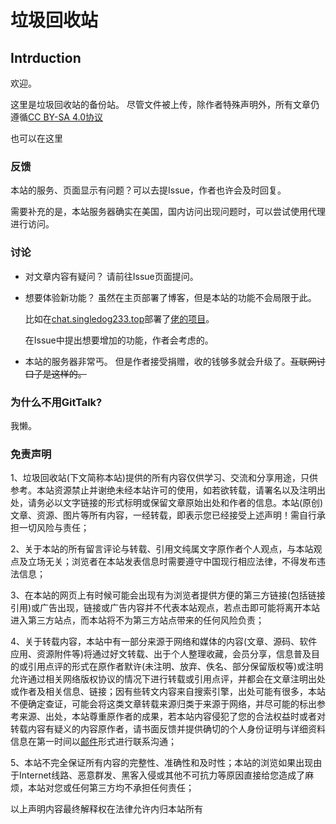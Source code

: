 # 垃圾回收站

## Intrduction

欢迎。

这里是垃圾回收站的备份站。
尽管文件被上传，除作者特殊声明外，所有文章仍遵循[CC BY-SA 4.0协议](https://creativecommons.org/licenses/by-sa/4.0/deed.zh)

也可以在这里

### 反馈

本站的服务、页面显示有问题？可以去提Issue，作者也许会及时回复。

需要补充的是，本站服务器确实在美国，国内访问出现问题时，可以尝试使用代理进行访问。

### 讨论

- 对文章内容有疑问？
  请前往Issue页面提问。

- 想要体验新功能？
  虽然在主页部署了博客，但是本站的功能不会局限于此。
  
  比如在[chat.singledog233.top](http://chat.singledog233.top)部署了[佬的项目](https://github.com/Yidadaa/ChatGPT-Next-Web)。
  
  在Issue中提出想要增加的功能，作者会考虑的。

- 本站的服务器非常丐。
  但是作者接受捐赠，收的钱够多就会升级了。<s>互联网讨口子是这样的。</s>

### 为什么不用GitTalk?

我懒。

### 免责声明

1、垃圾回收站(下文简称本站)提供的所有内容仅供学习、交流和分享用途，只供参考。本站资源禁止并谢绝未经本站许可的使用，如若欲转载，请署名以及注明出处，请务必以文字链接的形式标明或保留文章原始出处和作者的信息。本站(原创)文章、资源、图片等所有内容，一经转载，即表示您已经接受上述声明！需自行承担一切风险与责任；

2、关于本站的所有留言评论与转载、引用文纯属文字原作者个人观点，与本站观点及立场无关；浏览者在本站发表信息时需要遵守中国现行相应法律，不得发布违法信息；

3、在本站的网页上有时候可能会出现有为浏览者提供方便的第三方链接(包括链接引用)或广告出现，链接或广告内容并不代表本站观点，若点击即可能将离开本站进入第三方站点，而本站将不为第三方站点带来的任何风险负责；

4、关于转载内容，本站中有一部分来源于网络和媒体的内容(文章、源码、软件应用、资源附件等)将通过好文转载、出于个人整理收藏，会员分享，信息普及目的或引用点评的形式在原作者默许(未注明、放弃、佚名、部分保留版权等)或注明允许通过相关网络版权协议的情况下进行转载或引用点评，并都会在文章注明出处或作者及相关信息、链接；因有些转文内容来自搜索引擎，出处可能有很多，本站不便确定查证，可能会将这类文章转载来源归类于来源于网络，并尽可能的标出参考来源、出处，本站尊重原作者的成果，若本站内容侵犯了您的合法权益时或者对转载内容有疑义的内容原作者，请书面反馈并提供确切的个人身份证明与详细资料信息在第一时间以[邮件](singledog957@gmail.com)形式进行联系沟通；

5、本站不完全保证所有内容的完整性、准确性和及时性；本站的浏览如果出现由于Internet线路、恶意群发、黑客入侵或其他不可抗力等原因直接给您造成了麻烦，本站对您或任何第三方均不承担任何责任；

以上声明内容最终解释权在法律允许内归本站所有
